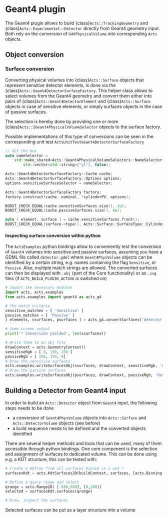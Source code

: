 # Geant4 plugin

The Geant4 plugin allows to build {class}`Acts::TrackingGeometry` and {class}`Acts::Experimental::Detector` directly from Geant4 geometry input.
Both rely on the conversion of `G4VPhysicalVolume` into corresponding `Acts` objects.

## Object conversion

### Surface conversion

Converting physical volumes into {class}`Acts::Surface` objects that represent sensitive detector elements, is done via the {class}`Acts::Geant4DetectorSurfaceFactory`.
This helper class allows to select volumes from the Geant4 geometry and convert them either into pairs of {class}`Acts::Geant4DetectorElement` and {class}`Acts::Surface` objects in case of sensitive elements, or simply surfaces objects in the case of passive surfaces.

The selection is hereby done by providing one or more {class}`Acts::IGeant4PhysicalVolumeSelector` objects to the surface factory.

Possible implementations of this type of conversions can be seen in the corresponding unit test `ActsUnitTestGeant4DetectorSurfaceFactory`

```cpp
// Get the box
auto nameSelector =
    std::make_shared<Acts::Geant4PhysicalVolumeSelectors::NameSelector>(
        std::vector<std::string>{"yl"}, false);

Acts::Geant4DetectorSurfaceFactory::Cache cache;
Acts::Geant4DetectorSurfaceFactory::Options options;
options.sensitiveSurfaceSelector = nameSelector;

Acts::Geant4DetectorSurfaceFactory factory;
factory.construct(cache, nominal, *cylinderPV, options);

BOOST_CHECK_EQUAL(cache.sensitiveSurfaces.size(), 1u);
BOOST_CHECK_EQUAL(cache.passiveSurfaces.size(), 0u);

auto [ element, surface ] = cache.sensitiveSurfaces.front();
BOOST_CHECK_EQUAL(surface->type(), Acts::Surface::SurfaceType::Cylinder);
```

#### Inspecting surface conversion within python

The `ActsExamples` python bindings allow to conveniently test the conversion of `Geant4` volumes into sensitive and passive surfaces, assuming you have a GDML file called `detector.gdml` where `Geant4PhysVolume` objects can be identified by a certain string, e.g. names containing the flag `Sensitive`, or `Passive`. Also, multiple match strings are allowed. The converted surfaces can then be displayed with `.obj` (part of the Core functionality) or as `.svg` files (if `ACTS_BUILD_PLUGIN_ACTSVG` is switched on)

```python
# import the necessary modules
import acts, acts.examples
from acts.examples import geant4 as acts_g4

# The match criteria
sensitive_matches = [ 'Sensitive' ]
passive_matches = [ 'Passive' ]
[ elements, ssurfaces, psurfaces ] = acts_g4.convertSurfaces('detector.gdml', sensitive_matches, passive_matches)

# Some screen output
print('* Conversion yielded', len(ssurfaces))

# Write them to an obj file
drawContext = acts.GeometryContext()
sensitiveRgb = [ 0, 150, 150 ]
passiveRgb = [ 150, 150, 0]
# Draw the sensitive surfaces
acts.examples.writeSurfacesObj(ssurfaces, drawContext, sensitiveRgb, 'detector-sensitives.obj')
# Draw the passive surfaces
acts.examples.writeSurfacesObj(psurfaces, drawContext, passiveRgb, 'detector-passives.obj')
```

## Building a Detector from Geant4 input

In order to build an `Acts::Detector` object from `Geant4` input, the following steps needs to be done
 * a conversion of `Geant4PhysVolume` objects into `Acts::Surface`  and `Acts::DetectorVolume` objects (see before)
 * a build sequence needs to be defined and the converted objects identified

There are several helper methods and tools that can be used, many of them accessible through python bindings. One core component is the selection and assignment of surfaces to dedicated volume. This can be done using e.g. a KDT structure, this can be tested with:

```python
# Create a KDTree from all surfaces binned in z and r
surfacesKdt = acts.KdtSurfaces2D(buildContext, surfaces, [acts.Binning.z, acts.Binning.r])

# Define a query range and select
qrange = acts.Range2D( [-580,580], [0,200])
selected = surfacesKdt.surfaces(qrange)

# Draw, inspect the surfaces
```

Selected surfaces can be put as a layer structure into a volume
